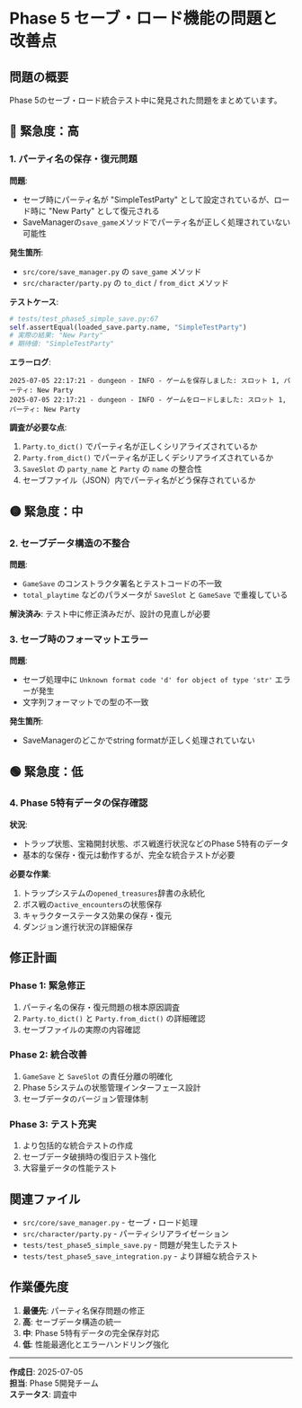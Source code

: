 # Phase 5 セーブ・ロード機能の問題と改善点

## 問題の概要

Phase 5のセーブ・ロード統合テスト中に発見された問題をまとめています。

## 🔴 緊急度：高

### 1. パーティ名の保存・復元問題

**問題**:

- セーブ時にパーティ名が "SimpleTestParty" として設定されているが、ロード時に "New Party" として復元される
- SaveManagerの`save_game`メソッドでパーティ名が正しく処理されていない可能性

**発生箇所**:

- `src/core/save_manager.py` の `save_game` メソッド
- `src/character/party.py` の `to_dict` / `from_dict` メソッド

**テストケース**:

```python
# tests/test_phase5_simple_save.py:67
self.assertEqual(loaded_save.party.name, "SimpleTestParty")
# 実際の結果: "New Party"
# 期待値: "SimpleTestParty"
```

**エラーログ**:

```log
2025-07-05 22:17:21 - dungeon - INFO - ゲームを保存しました: スロット 1, パーティ: New Party
2025-07-05 22:17:21 - dungeon - INFO - ゲームをロードしました: スロット 1, パーティ: New Party
```

**調査が必要な点**:

1. `Party.to_dict()` でパーティ名が正しくシリアライズされているか
2. `Party.from_dict()` でパーティ名が正しくデシリアライズされているか
3. `SaveSlot` の `party_name` と `Party` の `name` の整合性
4. セーブファイル（JSON）内でパーティ名がどう保存されているか

## 🟡 緊急度：中

### 2. セーブデータ構造の不整合

**問題**:

- `GameSave` のコンストラクタ署名とテストコードの不一致
- `total_playtime` などのパラメータが `SaveSlot` と `GameSave` で重複している

**解決済み**:
テスト中に修正済みだが、設計の見直しが必要

### 3. セーブ時のフォーマットエラー

**問題**:

- セーブ処理中に `Unknown format code 'd' for object of type 'str'` エラーが発生
- 文字列フォーマットでの型の不一致

**発生箇所**:

- SaveManagerのどこかでstring formatが正しく処理されていない

## 🟢 緊急度：低

### 4. Phase 5特有データの保存確認

**状況**:

- トラップ状態、宝箱開封状態、ボス戦進行状況などのPhase 5特有のデータ
- 基本的な保存・復元は動作するが、完全な統合テストが必要

**必要な作業**:

1. トラップシステムの`opened_treasures`辞書の永続化
2. ボス戦の`active_encounters`の状態保存
3. キャラクターステータス効果の保存・復元
4. ダンジョン進行状況の詳細保存

## 修正計画

### Phase 1: 緊急修正

1. パーティ名の保存・復元問題の根本原因調査
2. `Party.to_dict()` と `Party.from_dict()` の詳細確認
3. セーブファイルの実際の内容確認

### Phase 2: 統合改善

1. `GameSave` と `SaveSlot` の責任分離の明確化
2. Phase 5システムの状態管理インターフェース設計
3. セーブデータのバージョン管理体制

### Phase 3: テスト充実

1. より包括的な統合テストの作成
2. セーブデータ破損時の復旧テスト強化
3. 大容量データの性能テスト

## 関連ファイル

- `src/core/save_manager.py` - セーブ・ロード処理
- `src/character/party.py` - パーティシリアライゼーション
- `tests/test_phase5_simple_save.py` - 問題が発生したテスト
- `tests/test_phase5_save_integration.py` - より詳細な統合テスト

## 作業優先度

1. **最優先**: パーティ名保存問題の修正
2. **高**: セーブデータ構造の統一
3. **中**: Phase 5特有データの完全保存対応
4. **低**: 性能最適化とエラーハンドリング強化

---

**作成日**: 2025-07-05  
**担当**: Phase 5開発チーム  
**ステータス**: 調査中
